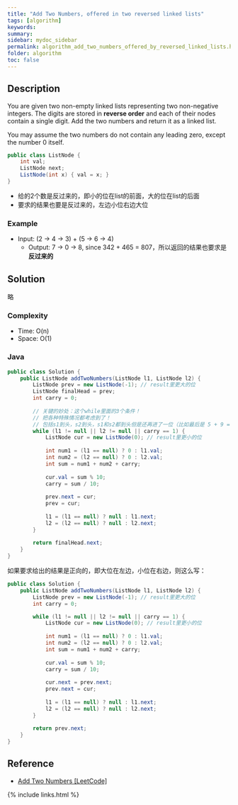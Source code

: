```yaml
---
title: "Add Two Numbers, offered in two reversed linked lists"
tags: [algorithm]
keywords:
summary:
sidebar: mydoc_sidebar
permalink: algorithm_add_two_numbers_offered_by_reversed_linked_lists.html
folder: algorithm
toc: false
---
```


## Description
You are given two non-empty linked lists representing two non-negative integers. 
The digits are stored in **reverse order** and each of their nodes contain a single digit. Add the two numbers and return it as a linked list.

You may assume the two numbers do not contain any leading zero, except the number 0 itself.
```java
public class ListNode {
    int val;
    ListNode next;
    ListNode(int x) { val = x; }
}
```

* 给的2个数是反过来的，即小的位在list的前面，大的位在list的后面
* 要求的结果也要是反过来的，左边小位右边大位

### Example
* Input: (2 -> 4 -> 3) + (5 -> 6 -> 4)
  * Output: 7 -> 0 -> 8, since 342 + 465 = 807，所以返回的结果也要求是**反过来的**

## Solution
略

### Complexity
* Time: O(n)
* Space: O(1)

### Java
```java
public class Solution {
    public ListNode addTwoNumbers(ListNode l1, ListNode l2) {
        ListNode prev = new ListNode(-1); // result里更大的位
        ListNode finalHead = prev;
        int carry = 0;
        
        // 关键的妙处：这个while里面的3个条件！
        // 把各种特殊情况都考虑到了！
        // 包括s1到头，s2到头，s1和s2都到头但是还再进了一位（比如最后是 5 + 9 = 14）
        while (l1 != null || l2 != null || carry == 1) {
            ListNode cur = new ListNode(0); // result里更小的位
            
            int num1 = (l1 == null) ? 0 : l1.val;
            int num2 = (l2 == null) ? 0 : l2.val;
            int sum = num1 + num2 + carry;
            
            cur.val = sum % 10;
            carry = sum / 10;
            
            prev.next = cur;
            prev = cur;
            
            l1 = (l1 == null) ? null : l1.next;
            l2 = (l2 == null) ? null : l2.next;
        }
        
        return finalHead.next;
    }
}
```

如果要求给出的结果是正向的，即大位在左边，小位在右边，则这么写：
```java
public class Solution {
    public ListNode addTwoNumbers(ListNode l1, ListNode l2) {
        ListNode prev = new ListNode(-1); // result里更大的位
        int carry = 0;

        while (l1 != null || l2 != null || carry == 1) {
            ListNode cur = new ListNode(0); // result里更小的位
            
            int num1 = (l1 == null) ? 0 : l1.val;
            int num2 = (l2 == null) ? 0 : l2.val;
            int sum = num1 + num2 + carry;
            
            cur.val = sum % 10;
            carry = sum / 10;
            
            cur.next = prev.next;
            prev.next = cur;
            
            l1 = (l1 == null) ? null : l1.next;
            l2 = (l2 == null) ? null : l2.next;
        }
        
        return prev.next;
    }
}
```

## Reference
* [Add Two Numbers [LeetCode]](https://leetcode.com/problems/add-two-numbers/description/)

{% include links.html %}
